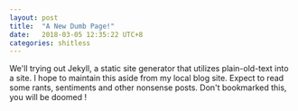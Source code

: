 ```yaml
---
layout: post
title:  "A New Dumb Page!"
date:   2018-03-05 12:35:22 UTC+8
categories: shitless
---
```

We'll trying out Jekyll, a static site generator that utilizes plain-old-text into a site. 
I hope to maintain this aside from my local blog site. Expect to read some rants, sentiments and other 
nonsense posts. Don't bookmarked this, you will be doomed !
